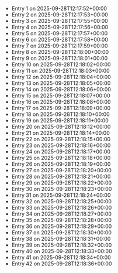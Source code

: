 - Entry 1 on 2025-09-28T12:17:52+00:00
- Entry 2 on 2025-09-28T12:17:53+00:00
- Entry 3 on 2025-09-28T12:17:55+00:00
- Entry 4 on 2025-09-28T12:17:56+00:00
- Entry 5 on 2025-09-28T12:17:57+00:00
- Entry 6 on 2025-09-28T12:17:58+00:00
- Entry 7 on 2025-09-28T12:17:59+00:00
- Entry 8 on 2025-09-28T12:18:00+00:00
- Entry 9 on 2025-09-28T12:18:01+00:00
- Entry 10 on 2025-09-28T12:18:02+00:00
- Entry 11 on 2025-09-28T12:18:03+00:00
- Entry 12 on 2025-09-28T12:18:04+00:00
- Entry 13 on 2025-09-28T12:18:05+00:00
- Entry 14 on 2025-09-28T12:18:06+00:00
- Entry 15 on 2025-09-28T12:18:07+00:00
- Entry 16 on 2025-09-28T12:18:08+00:00
- Entry 17 on 2025-09-28T12:18:09+00:00
- Entry 18 on 2025-09-28T12:18:10+00:00
- Entry 19 on 2025-09-28T12:18:11+00:00
- Entry 20 on 2025-09-28T12:18:12+00:00
- Entry 21 on 2025-09-28T12:18:14+00:00
- Entry 22 on 2025-09-28T12:18:15+00:00
- Entry 23 on 2025-09-28T12:18:16+00:00
- Entry 24 on 2025-09-28T12:18:17+00:00
- Entry 25 on 2025-09-28T12:18:18+00:00
- Entry 26 on 2025-09-28T12:18:19+00:00
- Entry 27 on 2025-09-28T12:18:20+00:00
- Entry 28 on 2025-09-28T12:18:21+00:00
- Entry 29 on 2025-09-28T12:18:22+00:00
- Entry 30 on 2025-09-28T12:18:23+00:00
- Entry 31 on 2025-09-28T12:18:24+00:00
- Entry 32 on 2025-09-28T12:18:25+00:00
- Entry 33 on 2025-09-28T12:18:26+00:00
- Entry 34 on 2025-09-28T12:18:27+00:00
- Entry 35 on 2025-09-28T12:18:28+00:00
- Entry 36 on 2025-09-28T12:18:29+00:00
- Entry 37 on 2025-09-28T12:18:30+00:00
- Entry 38 on 2025-09-28T12:18:31+00:00
- Entry 39 on 2025-09-28T12:18:32+00:00
- Entry 40 on 2025-09-28T12:18:33+00:00
- Entry 41 on 2025-09-28T12:18:34+00:00
- Entry 42 on 2025-09-28T12:18:36+00:00
